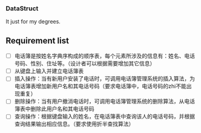 ### DataStruct

It just for my degrees.

## Requirement list  
- [ ] 电话簿是按姓名字典序构成的顺序表，每个元素所涉及的信息有：姓名、电话号码、性别、住址等。（设计者可以根据需要增加其它信息）
- [ ] 从键盘上输入并建立电话簿表  
- [ ] 插入操作：当有新用户安装了电话时，可调用电话簿管理系统的插入算法，为电话簿表增加新用户名和其电话号码（要求电话簿中，电话号码的zhi不能出现重复）  
- [ ] 删除操作：当有用户撤消电话时，可调用电话簿管理系统的删除算法，从电话簿表中删除此用户名和其电话号码  
- [ ] 查询操作：根据键盘输入的姓名，在电话簿表中查询该人的电话号码，并根据查询结果输出相应信息。（要求使用折半查找算法）
